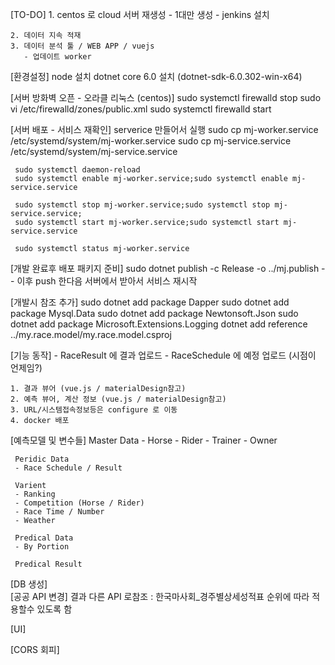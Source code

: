 [TO-DO]
    1. centos 로 cloud 서버 재생성
       - 1대만 생성
       - jenkins 설치
       
    
    2. 데이터 지속 적재
    3. 데이터 분석 툴 / WEB APP / vuejs
       - 업데이트 worker


[환경설정]
     node 설치
     dotnet core 6.0 설치 (dotnet-sdk-6.0.302-win-x64)


[서버 방화벽 오픈 - 오라클 리눅스 (centos)]
     sudo systemctl firewalld stop
     sudo vi /etc/firewalld/zones/public.xml
     sudo systemctl firewalld start


[서버 배포 - 서비스 재확인]
     serverice 만들어서 실행
     sudo cp mj-worker.service /etc/systemd/system/mj-worker.service
     sudo cp mj-service.service /etc/systemd/system/mj-service.service

     sudo systemctl daemon-reload
     sudo systemctl enable mj-worker.service;sudo systemctl enable mj-service.service

     sudo systemctl stop mj-worker.service;sudo systemctl stop mj-service.service;
     sudo systemctl start mj-worker.service;sudo systemctl start mj-service.service
    
     sudo systemctl status mj-worker.service 

[개발 완료후 배포 패키지 준비]
     sudo dotnet publish -c Release -o ../mj.publish 
     -- 이후 push 한다음 서버에서 받아서 서비스 재시작

[개발시 참조 추가]
     sudo dotnet add package Dapper
     sudo dotnet add package Mysql.Data
     sudo dotnet add package Newtonsoft.Json
     sudo dotnet add package Microsoft.Extensions.Logging
     dotnet add reference ../my.race.model/my.race.model.csproj

[기능 동작]
    - RaceResult 에 결과 업로드
    - RaceSchedule 에 예정 업로드 (시점이 언제임?)
    
    1. 결과 뷰어 (vue.js / materialDesign참고)
    2. 예측 뷰어, 계산 정보 (vue.js / materialDesign참고)
    3. URL/시스템접속정보등은 configure 로 이동
    4. docker 배포


[예측모델 및 변수들]
     Master Data
     - Horse
     - Rider
     - Trainer
     - Owner

     Peridic Data
     - Race Schedule / Result

     Varient
     - Ranking
     - Competition (Horse / Rider)
     - Race Time / Number
     - Weather

     Predical Data
     - By Portion
     
     Predical Result
     
[DB 생성]     
[공공 API 변경]
결과 다른 API 로참조 : 한국마사회_경주별상세성적표
순위에 따라 적용할수 있도록 함     


[UI]

[CORS 회피]